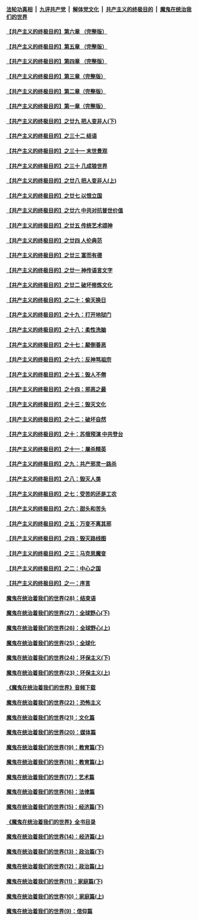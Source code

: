 ####  [法轮功真相](../../../../basic/blob/master/README.md?t=08252339) &nbsp;|&nbsp; [九评共产党](../../../../9ping.md/blob/master/README.md?t=08252339) &nbsp;|&nbsp; [解体党文化](../../../../jtdwh.md/blob/master/README.md?t=08252339)  &nbsp;|&nbsp; [共产主义的终极目的](../../../../gczydzjmd.md/blob/master/README.md?t=08252339) &nbsp;|&nbsp; [魔鬼在统治我们的世界](../../../../mgztzwmdsj.md/blob/master/README.md?t=08252339) 

#### [【共产主义的终极目的】第六章 （完整版）](../pages/nsc422/n11428913.md?t=08252339) 

#### [【共产主义的终极目的】第五章 （完整版）](../pages/nsc422/n11428912.md?t=08252339) 

#### [【共产主义的终极目的】第四章 （完整版）](../pages/nsc422/n11428907.md?t=08252339) 

#### [【共产主义的终极目的】第三章（完整版）](../pages/nsc422/n11428848.md?t=08252339) 

#### [【共产主义的终极目的】第二章（完整版）](../pages/nsc422/n11428831.md?t=08252339) 

#### [【共产主义的终极目的】第一章（完整版）](../pages/nsc422/n11417651.md?t=08252339) 

#### [【共产主义的终极目的】之廿九 把人变非人(下)](../pages/nsc422/n11344140.md?t=08252339) 

#### [【共产主义的终极目的】之三十二 结语](../pages/nsc422/n11360535.md?t=08252339) 

#### [【共产主义的终极目的】之三十一 末世景观](../pages/nsc422/n11351129.md?t=08252339) 

#### [【共产主义的终极目的】之三十 几成狼世界](../pages/nsc422/n11348280.md?t=08252339) 

#### [【共产主义的终极目的】之廿八 把人变非人(上)](../pages/nsc422/n11340492.md?t=08252339) 

#### [【共产主义的终极目的】之廿七 以恨立国](../pages/nsc422/n11336944.md?t=08252339) 

#### [【共产主义的终极目的】之廿六 中共对抗普世价值](../pages/nsc422/n11324785.md?t=08252339) 

#### [【共产主义的终极目的】之廿五 传统艺术颂神](../pages/nsc422/n11296396.md?t=08252339) 

#### [【共产主义的终极目的】之廿四 人伦典范](../pages/nsc422/n11296397.md?t=08252339) 

#### [【共产主义的终极目的】之廿三 富而有德](../pages/nsc422/n11283598.md?t=08252339) 

#### [【共产主义的终极目的】之廿一 神传语言文字](../pages/nsc422/n11263265.md?t=08252339) 

#### [【共产主义的终极目的】之廿二 破坏修炼文化](../pages/nsc422/n11245728.md?t=08252339) 

#### [【共产主义的终极目的】之二十：偷天换日](../pages/nsc422/n11238846.md?t=08252339) 

#### [【共产主义的终极目的】之十九：打开地狱门](../pages/nsc422/n11206376.md?t=08252339) 

#### [【共产主义的终极目的】之十八：柔性洗脑](../pages/nsc422/n11199994.md?t=08252339) 

#### [【共产主义的终极目的】之十七：颠倒善恶](../pages/nsc422/n11179782.md?t=08252339) 

#### [【共产主义的终极目的】之十六：反神骂祖宗](../pages/nsc422/n11166798.md?t=08252339) 

#### [【共产主义的终极目的】之十五：毁人不倦](../pages/nsc422/n11166792.md?t=08252339) 

#### [【共产主义的终极目的】之十四：邪恶之最](../pages/nsc422/n11150249.md?t=08252339) 

#### [【共产主义的终极目的】之十三：毁灭文化](../pages/nsc422/n11135227.md?t=08252339) 

#### [【共产主义的终极目的】之十二：破坏自然](../pages/nsc422/n11135214.md?t=08252339) 

#### [【共产主义的终极目的】之十：苏俄预演 中共登台](../pages/nsc422/n11118424.md?t=08252339) 

#### [【共产主义的终极目的】之十一：屠杀精英](../pages/nsc422/n11118442.md?t=08252339) 

#### [【共产主义的终极目的】之九：共产邪灵一路杀](../pages/nsc422/n11114139.md?t=08252339) 

#### [【共产主义的终极目的】之八：毁灭人类](../pages/nsc422/n11108503.md?t=08252339) 

#### [【共产主义的终极目的】之七：受苦的还是工农](../pages/nsc422/n11101809.md?t=08252339) 

#### [【共产主义的终极目的】之六：甜头和苦头](../pages/nsc422/n11096971.md?t=08252339) 

#### [【共产主义的终极目的】之五：万变不离其邪](../pages/nsc422/n11091285.md?t=08252339) 

#### [【共产主义的终极目的】之四：毁灭路线图](../pages/nsc422/n11086284.md?t=08252339) 

#### [【共产主义的终极目的】之三：马克思魔变](../pages/nsc422/n11061941.md?t=08252339) 

#### [【共产主义的终极目的】之二：中心之国](../pages/nsc422/n11047728.md?t=08252339) 

#### [【共产主义的终极目的】之一：序言](../pages/nsc422/n11086077.md?t=08252339) 

#### [魔鬼在统治着我们的世界(28)：结束语](../pages/nsc422/n10936246.md?t=08252339) 

#### [魔鬼在统治着我们的世界(27)：全球野心(下)](../pages/nsc422/n10928319.md?t=08252339) 

#### [魔鬼在统治着我们的世界(26)：全球野心(上)](../pages/nsc422/n10900318.md?t=08252339) 

#### [魔鬼在统治着我们的世界(25)：全球化](../pages/nsc422/n10788205.md?t=08252339) 

#### [魔鬼在统治着我们的世界(24)：环保主义(下)](../pages/nsc422/n10695307.md?t=08252339) 

#### [魔鬼在统治着我们的世界(23)：环保主义(上)](../pages/nsc422/n10688613.md?t=08252339) 

#### [《魔鬼在统治着我们的世界》音频下载](../pages/nsc422/n10635553.md?t=08252339) 

#### [魔鬼在统治着我们的世界(22)：恐怖主义](../pages/nsc422/n10614727.md?t=08252339) 

#### [魔鬼在统治着我们的世界(21)：文化篇](../pages/nsc422/n10597706.md?t=08252339) 

#### [魔鬼在统治着我们的世界(20)：媒体篇](../pages/nsc422/n10586579.md?t=08252339) 

#### [魔鬼在统治着我们的世界(19)：教育篇(下)](../pages/nsc422/n10564808.md?t=08252339) 

#### [魔鬼在统治着我们的世界(18)：教育篇(上)](../pages/nsc422/n10526970.md?t=08252339) 

#### [魔鬼在统治着我们的世界(17)：艺术篇](../pages/nsc422/n10499093.md?t=08252339) 

#### [魔鬼在统治着我们的世界(16)：法律篇](../pages/nsc422/n10485969.md?t=08252339) 

#### [魔鬼在统治着我们的世界(15)：经济篇(下)](../pages/nsc422/n10469975.md?t=08252339) 

#### [《魔鬼在统治着我们的世界》全书目录](../pages/nsc422/n10464261.md?t=08252339) 

#### [魔鬼在统治着我们的世界(14)：经济篇(上)](../pages/nsc422/n10457370.md?t=08252339) 

#### [魔鬼在统治着我们的世界(13)：政治篇(下)](../pages/nsc422/n10448270.md?t=08252339) 

#### [魔鬼在统治着我们的世界(12)：政治篇(上)](../pages/nsc422/n10444576.md?t=08252339) 

#### [魔鬼在统治着我们的世界(11)：家庭篇(下)](../pages/nsc422/n10440961.md?t=08252339) 

#### [魔鬼在统治着我们的世界(10)：家庭篇(上)](../pages/nsc422/n10435448.md?t=08252339) 

#### [魔鬼在统治着我们的世界(9)：信仰篇](../pages/nsc422/n10432159.md?t=08252339) 

